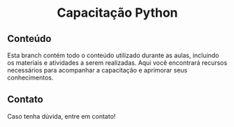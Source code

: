 # <h1 align="center"> Capacitação Python </h1>

## Conteúdo

Esta branch contém todo o conteúdo utilizado durante as aulas, incluindo os materiais e atividades a serem realizadas. Aqui você encontrará recursos necessários para acompanhar a capacitação e aprimorar seus conhecimentos.

## Contato

Caso tenha dúvida, entre em contato!
